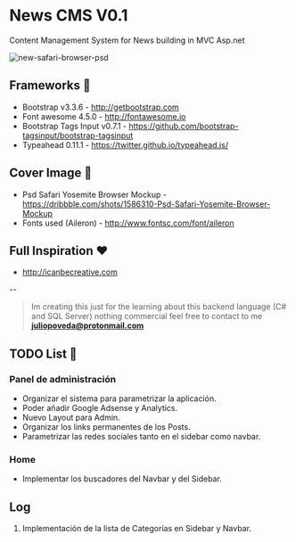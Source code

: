 # News CMS V0.1
Content Management System for News building in MVC Asp.net

![new-safari-browser-psd](https://cloud.githubusercontent.com/assets/1715022/11454785/19f0ee9e-9609-11e5-8d33-75201a658278.png)

## Frameworks 👾
- Bootstrap v3.3.6 - http://getbootstrap.com
- Font awesome 4.5.0 - http://fontawesome.io
- Bootstrap Tags Input v0.7.1 - https://github.com/bootstrap-tagsinput/bootstrap-tagsinput
- Typeahead 0.11.1 - https://twitter.github.io/typeahead.js/

## Cover Image 🍪
- Psd Safari Yosemite Browser Mockup - https://dribbble.com/shots/1586310-Psd-Safari-Yosemite-Browser-Mockup
- Fonts used (Aileron) - http://www.fontsc.com/font/aileron

## Full Inspiration ♥
- http://icanbecreative.com

--
> Im creating this just for the learning about this backend language (C# and SQL Server) nothing commercial feel free to contact to me  **juliopoveda@protonmail.com**

## TODO List 🏁

### Panel de administración
- Organizar el sistema para parametrizar la aplicación.
- Poder añadir Google Adsense y Analytics.
- Nuevo Layout para Admin.
- Organizar los links permanentes de los Posts.
- Parametrizar las redes sociales tanto en el sidebar como navbar.

### Home
- Implementar los buscadores del Navbar y del Sidebar.

## Log

1. Implementación de la lista de Categorías en Sidebar y Navbar.

